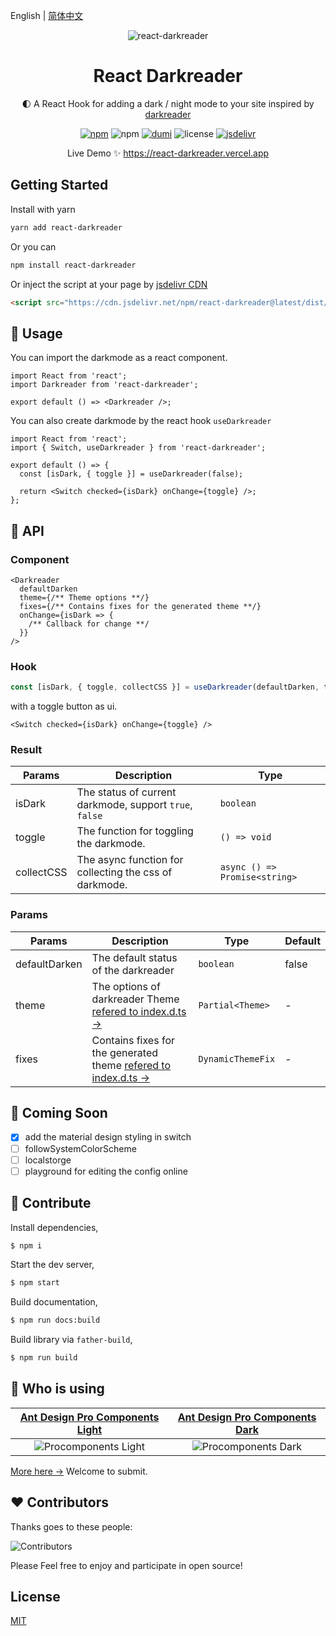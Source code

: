 English | [简体中文](./README_cn-zh.md)

<p align="center">
  <img align="center" alt="react-darkreader" src="https://darkreader.org/images/darkreader-icon-256x256.png" />
</p>
<h1 align="center">React Darkreader</h1>

<p align="center">🌓 A React Hook for adding a dark / night mode to your site inspired by <a href="https://github.com/darkreader/darkreader" target="_blank">darkreader</a>
</p>

<p align="center">
  <a href="https://www.npmjs.com/package/react-darkreader" target="_blank"><img alt="npm" src="https://img.shields.io/npm/v/react-darkreader?color=orange" /></a> <img alt="npm" src="https://img.shields.io/npm/dt/react-darkreader" /> <a href="https://github.com/umijs/dumi" target="_blank"><img alt="dumi" src="https://img.shields.io/badge/docs%20by-dumi-blue" /></a> <img alt="license" src="https://img.shields.io/github/license/Turkyden/react-darkreader" /> <a href="https://www.jsdelivr.com/package/npm/react-darkreader" target="_blank"><img alt="jsdelivr" src="https://data.jsdelivr.com/v1/package/npm/react-darkreader/badge" /></a>
</p>

<p align="center">Live Demo ✨ <a href="https://react-darkreader.vercel.app" target="_blank">https://react-darkreader.vercel.app</a></p>

## Getting Started

Install with yarn

```bash
yarn add react-darkreader
```

Or you can

```bash
npm install react-darkreader
```

Or inject the script at your page by [jsdelivr CDN](https://www.jsdelivr.com/)

```html
<script src="https://cdn.jsdelivr.net/npm/react-darkreader@latest/dist/index.min.js"></script>
```

## 🚀 Usage

You can import the darkmode as a react component.

```tsx | pure
import React from 'react';
import Darkreader from 'react-darkreader';

export default () => <Darkreader />;
```

You can also create darkmode by the react hook `useDarkreader`

```tsx | pure
import React from 'react';
import { Switch, useDarkreader } from 'react-darkreader';

export default () => {
  const [isDark, { toggle }] = useDarkreader(false);

  return <Switch checked={isDark} onChange={toggle} />;
};
```

## 📔 API

### Component

```tsx | pure
<Darkreader
  defaultDarken
  theme={/** Theme options **/}
  fixes={/** Contains fixes for the generated theme **/}
  onChange={isDark => {
    /** Callback for change **/
  }}
/>
```

### Hook

```typescript | pure
const [isDark, { toggle, collectCSS }] = useDarkreader(defaultDarken, theme?, fixes?)
```

with a toggle button as ui.

```tsx | pure
<Switch checked={isDark} onChange={toggle} />
```

### Result

| Params     | Description                                             | Type                          |
| ---------- | ------------------------------------------------------- | ----------------------------- |
| isDark     | The status of current darkmode, support `true`, `false` | `boolean`                     |
| toggle     | The function for toggling the darkmode.                 | `() => void`                  |
| collectCSS | The async function for collecting the css of darkmode.  | `async () => Promise<string>` |

### Params

| Params        | Description                                                                                                                                                                   | Type              | Default |
| ------------- | ----------------------------------------------------------------------------------------------------------------------------------------------------------------------------- | ----------------- | ------- |
| defaultDarken | The default status of the darkreader                                                                                                                                          | `boolean`         | false   |
| theme         | The options of darkreader Theme [refered to index.d.ts &rarr;](https://github.com/darkreader/darkreader/blob/13c93a995cde0b933580174106897bb1d13f53b4/index.d.ts#L41)         | `Partial<Theme>`  | -       |
| fixes         | Contains fixes for the generated theme [refered to index.d.ts &rarr;](https://github.com/darkreader/darkreader/blob/13c93a995cde0b933580174106897bb1d13f53b4/index.d.ts#L121) | `DynamicThemeFix` | -       |

## 🔢 Coming Soon

- [x] add the material design styling in switch
- [ ] followSystemColorScheme
- [ ] localstorge
- [ ] playground for editing the config online

## 🔨 Contribute

Install dependencies,

```bash
$ npm i
```

Start the dev server,

```bash
$ npm start
```

Build documentation,

```bash
$ npm run docs:build
```

Build library via `father-build`,

```bash
$ npm run build
```

## 🥇 Who is using

| [Ant Design Pro Components Light](https://procomponents.ant.design/) | [Ant Design Pro Components Dark](https://procomponents.ant.design/) |
| :------------------------------------------------------------------: | :-----------------------------------------------------------------: |
|    ![Procomponents Light](./screenshot/pro-components_light.png)     |     ![Procomponents Dark](./screenshot/pro-components_dark.png)     |

[More here &rarr;]() Welcome to submit.

## ❤️ Contributors

Thanks goes to these people:

![Contributors](https://contrib.rocks/image?repo=Turkyden/react-darkreader)

Please Feel free to enjoy and participate in open source!

## License

[MIT](https://github.com/Turkyden/react-darkreader/blob/main/LICENSE)
